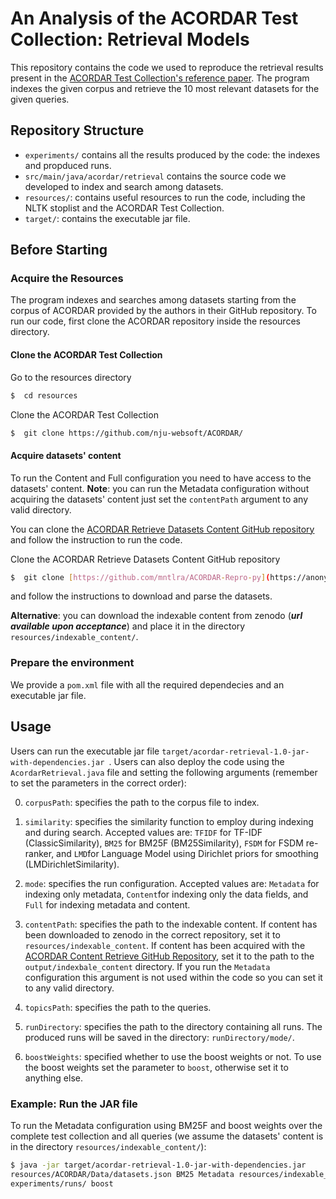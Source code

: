 # An Analysis of the ACORDAR Test Collection: Retrieval Models

This repository contains the code we used to reproduce the retrieval results present in the [ACORDAR Test Collection's reference paper](https://doi.org/10.1145/3477495.3531729). The program indexes the given corpus and retrieve the 10 most relevant datasets for the given queries. 

## Repository Structure
- `experiments/` contains all the results produced by the code: the indexes and propduced runs.
- `src/main/java/acordar/retrieval` contains the source code we developed to index and search among datasets.
- `resources/`: contains useful resources to run the code, including the NLTK stoplist and the ACORDAR Test Collection.
- `target/`: contains the executable jar file.

## Before Starting

### Acquire the Resources
The program indexes and searches among datasets starting from the corpus of ACORDAR provided by the authors in their GitHub repository. To run our code, first clone the ACORDAR repository inside the resources directory.

#### Clone the ACORDAR Test Collection

Go to the resources directory
```bash
$  cd resources
```

Clone the ACORDAR Test Collection
```bash
$  git clone https://github.com/nju-websoft/ACORDAR/
```

#### Acquire datasets' content

To run the Content and Full configuration you need to have access to the datasets' content. **Note**: you can run the Metadata configuration without acquiring the datasets' content just set the `contentPath` argument to any valid directory.

You can clone the [ACORDAR Retrieve Datasets Content GitHub repository](https://anonymous.4open.science/r/ACORDAR-Repro-py) and follow the instruction to run the code. 

Clone the ACORDAR Retrieve Datasets Content GitHub repository
```bash
$  git clone [https://github.com/mntlra/ACORDAR-Repro-py](https://anonymous.4open.science/r/ACORDAR-Repro-py)
```
and follow the instructions to download and parse the datasets.

**Alternative**: you can download the indexable content from zenodo (_**url available upon acceptance**_) and place it in the directory `resources/indexable_content/`.

### Prepare the environment
We provide a `pom.xml` file with all the required dependecies and an executable jar file. 

## Usage

Users can run the executable jar file `target/acordar-retrieval-1.0-jar-with-dependencies.jar `. Users can also deploy the code using the `AcordarRetrieval.java` file and setting the following arguments (remember to set the parameters in the correct order):

0.  `corpusPath`: specifies the path to the corpus file to index.

1. `similarity`: specifies the similarity function to employ during indexing and during search. Accepted values are: `TFIDF` for TF-IDF (ClassicSimilarity), `BM25` for BM25F (BM25Similarity), `FSDM` for FSDM re-ranker, and `LMD`for Language Model using Dirichlet priors for smoothing (LMDirichletSimilarity).

2. `mode`: specifies the run configuration. Accepted values are: `Metadata` for indexing only metadata, `Content`for indexing only the data fields, and `Full` for indexing metadata and content.

3. `contentPath`: specifies the path to the indexable content. If content has been downloaded to zenodo in the correct repository, set it to `resources/indexable_content`. If content has been acquired with the [ACORDAR Content Retrieve GitHub Repository](https://anonymous.4open.science/r/ACORDAR-Repro-py), set it to the path to the `output/indexbale_content` directory. If you run the `Metadata` configuration this argument is not used within the code so you can set it to any valid directory.

4.  `topicsPath`: specifies the path to the queries.

5.  `runDirectory`: specifies the path to the directory containing all runs. The produced runs will be saved in the directory: `runDirectory/mode/`.

6. `boostWeights`: specified whether to use the boost weights or not. To use the boost weights set the parameter to `boost`, otherwise set it to anything else.

### Example: Run the JAR file

To run the Metadata configuration using BM25F and boost weights over the complete test collection and all queries (we assume the datasets' content is in the directory `resources/indexable_content/`):

```bash
$ java -jar target/acordar-retrieval-1.0-jar-with-dependencies.jar 
resources/ACORDAR/Data/datasets.json BM25 Metadata resources/indexable_content/ resources/ACORDAR/Data/all_queries.txt 
experiments/runs/ boost
```
